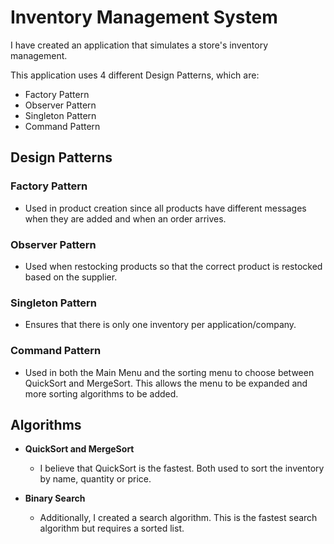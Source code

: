 # Inventory Management System
I have created an application that simulates a store's inventory management.

This application uses 4 different Design Patterns, which are:
- Factory Pattern
- Observer Pattern
- Singleton Pattern
- Command Pattern

## Design Patterns

### Factory Pattern
- Used in product creation since all products have different messages when they are added and when an order arrives.

### Observer Pattern
- Used when restocking products so that the correct product is restocked based on the supplier.

### Singleton Pattern
- Ensures that there is only one inventory per application/company.

### Command Pattern
- Used in both the Main Menu and the sorting menu to choose between QuickSort and MergeSort. This allows the menu to be expanded and more sorting algorithms to be added.

## Algorithms

- **QuickSort and MergeSort**
  - I believe that QuickSort is the fastest. Both used to sort the inventory by name, quantity or price.

- **Binary Search**
  - Additionally, I created a search algorithm. This is the fastest search algorithm but requires a sorted list.
